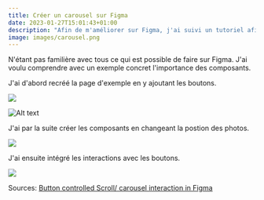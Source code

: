 ```yaml
---
title: Créer un carousel sur Figma
date: 2023-01-27T15:01:43+01:00
description: "Afin de m'améliorer sur Figma, j'ai suivi un tutoriel afin de comprendre comment créer un carousel."
image: images/carousel.png
---
```

N'étant pas familière avec tous ce qui est possible de faire sur Figma. J'ai voulu comprendre avec un exemple concret l'importance des composants.

J'ai d'abord recréé la page d'exemple en y ajoutant les boutons.

<img src="/labeveilletech2/images/pagev1.png">

![Alt text](labveilltech2/static/images/pagev1.png)

J'ai par la suite créer les composants en changeant la postion des photos. 

<img src="/labeveilletech2/images/pagev2.png">

J'ai ensuite intégré les interactions avec les boutons.

<img src="/labeveilletech2/images/pagev3.png">

Sources:
[Button controlled Scroll/ carousel interaction in Figma](https://www.youtube.com/watch?v=oE0v0wfX2AQ)